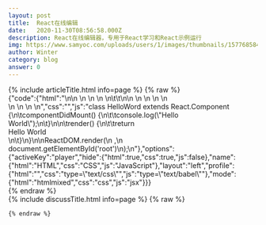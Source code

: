 ```yaml
---
layout: post
title:  React在线编辑
date:   2020-11-30T08:56:58.000Z
description: React在线编辑器，专用于React学习和React示例运行
img: https://www.samyoc.com/uploads/users/1/images/thumbnails/1577685849158.jpg
author: Winter
category: blog
answer: 0
---
```

<div class="article-root">
  <div class="article">
    {% include articleTitle.html info=page %}
    {% raw %}
    <div class="article-content">{"code":{"html":"<!DOCTYPE html>\n<html>\n  <head>\n    <meta charset=\"UTF-8\" />\n    <title>Hello World</title>\n    <script src=\"https://unpkg.com/react@17/umd/react.production.min.js\" crossorigin></script>\n\t\t<script src=\"https://unpkg.com/react-dom@17/umd/react-dom.production.min.js\" crossorigin></script>\n\n    <!-- Don't use this in production: -->\n    <script src=\"https://unpkg.com/@babel/standalone/babel.min.js\"></script>\n  </head>\n  <body>\n    <div id=\"root\"></div>\n    <script type=\"text/babel\">\n    </script>\n    <!--\n      Note: this page is a great way to try React but it's not suitable for production.\n      It slowly compiles JSX with Babel in the browser and uses a large development build of React.\n\n      Read this section for a production-ready setup with JSX:\n      https://reactjs.org/docs/add-react-to-a-website.html#add-jsx-to-a-project\n\n      In a larger project, you can use an integrated toolchain that includes JSX instead:\n      https://reactjs.org/docs/create-a-new-react-app.html\n\n      You can also use React without JSX, in which case you can remove Babel:\n      https://reactjs.org/docs/react-without-jsx.html\n    -->\n  </body>\n</html>","css":"","js":"class HelloWord extends React.Component {\n\tcomponentDidMount() {\n\t\tconsole.log(\"Hello World\");\n\t}\n\n\trender() {\n\t\treturn <div>Hello World</div>\n\t}\n}\n\nReactDOM.render(\n  <HelloWord/>,\n  document.getElementById('root')\n);\n"},"options":{"activeKey":"player","hide":{"html":true,"css":true,"js":false},"name":{"html":"HTML","css":"CSS","js":"JavaScript"},"layout":"left","profile":{"html":"","css":"type=\"text/css\"","js":"type=\"text/babel\""},"mode":{"html":"htmlmixed","css":"css","js":"jsx"}}}</div>
    {% endraw %}
  </div>

  <div class="discuss-wrapper">
    {% include discussTitle.html info=page %}
    {% raw %}
    
    {% endraw %}
  </div>
<div>
